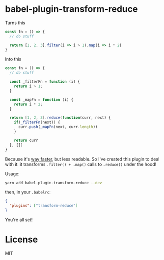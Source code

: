 # babel-plugin-transform-reduce

Turns this

```js
const fn = () => {
  // do stuff

  return [1, 2, 3].filter(i => i > 1).map(i => i * 2)
}
```

Into this

```js
const fn = () => {
  // do stuff

  const _filterFn = function (i) {
    return i > 1;
  }

  const _mapFn = function (i) {
    return i * 2;
  }

  return [1, 2, 3].reduce(function(curr, next) {
    if(_filterFn(next)) {
      curr.push(_mapFn(next, curr.length))
    }

    return curr
  }, [])
}
```

Because it's [way faster](https://jsperf.com/reduce-filter-map/1), but less readable.
So I've created this plugin to deal with it: it transforms `.filter() + .map()` calls to `.reduce()` under the hood!

Usage:

```bash
yarn add babel-plugin-transform-reduce --dev
```

then, in your `.babelrc`:

```json
{
  "plugins": ["transform-reduce"]
}
```

You're all set!

# License

MIT
